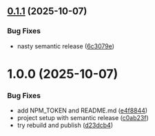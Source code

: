 ## [0.1.1](https://github.com/wowjob/wowjob-css/compare/v0.1.0...v0.1.1) (2025-10-07)


### Bug Fixes

* nasty semantic release ([6c3079e](https://github.com/wowjob/wowjob-css/commit/6c3079ea6bdfe8302a1a74ef7fa325efa6c74563))

# 1.0.0 (2025-10-07)


### Bug Fixes

* add NPM_TOKEN and README.md ([e4f8844](https://github.com/wowjob/wowjob-css/commit/e4f8844207502551509ac09287e734ea24fc51fe))
* project setup with semantic release ([c0ab23f](https://github.com/wowjob/wowjob-css/commit/c0ab23f48b46a318c14e2434c168260fc99a23cd))
* try rebuild and publish ([d23dcb4](https://github.com/wowjob/wowjob-css/commit/d23dcb4c37f0ea3ec2c3847b607a8974cf870ddf))

